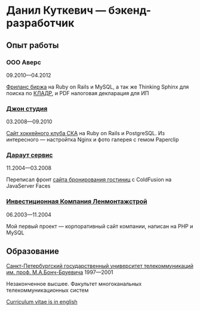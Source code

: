 # Данил Куткевич — бэкенд-разработчик

## Опыт работы

### OOO Аверс

09.2010—04.2012

[Фриланс биржа][] на Ruby on Rails и MySQL, a так же Thinking Sphinx
для поиска по [КЛАДР][], и PDF налоговая декларация для ИП

[Фриланс биржа]: http://prohq.ru
[prohq.ru]: http://prohq.ru
[КЛАДР]: https://ru.wikipedia.org/wiki/Классификатор_адресов_Российской_Федерации

### [Джон студия][]

03.2008—09.2010

[Сайт хоккейного клуба СКА][] на Ruby on Rails и PostgreSQL.
Из интересного — настройтка Nginx и фото галерея с гемом Paperclip

[Джон студия]: https://john.ru
[Сайт хоккейного клуба СКА]: https://ska.ru

### [Дараут сервис][]

11.2004—03.2008

Переписал фронт [сайта бронирования гостиниц][]
с ColdFusion на JavaServer Faces

[Дараут сервис]: http://darout.ru
[сайта бронирования гостиниц]: http://hotelguide.com

### [Инвестиционная Компания Ленмонтажстрой][]

06.2003—11.2004

Мой первый проект — корпоративный сайт компании,
написан на PHP и MySQL

[Инвестиционная Компания Ленмонтажстрой]: https://lmsic.com

## Образование

[Санкт-Петербургский государственный университет телекоммуникаций им. проф. М.А.Бонч-Бруевича][] 1997—2001

Незаконченное высшее. Факультет многоканальных телекоммуникационных систем

[Санкт-Петербургский государственный университет телекоммуникаций им. проф. М.А.Бонч-Бруевича]: https://sut.ru

[Curriculum vitae is in english](./CV.en.md#readme)
